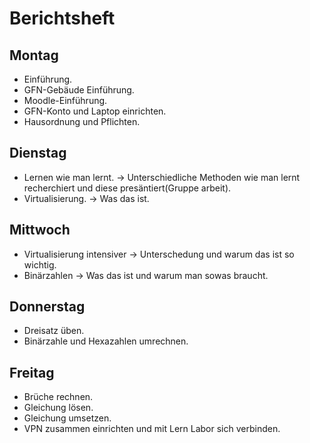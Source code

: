 # Berichtsheft


## Montag
- Einführung.
- GFN-Gebäude Einführung.
- Moodle-Einführung.
- GFN-Konto und Laptop einrichten.
- Hausordnung und Pflichten.

## Dienstag
- Lernen wie man lernt. 
-> Unterschiedliche Methoden wie man lernt recherchiert und diese presäntiert(Gruppe arbeit).
- Virtualisierung. 
-> Was das ist.

## Mittwoch
- Virtualisierung intensiver
-> Unterschedung und warum das ist so wichtig.
- Binärzahlen
-> Was das ist und warum man sowas braucht.

## Donnerstag
- Dreisatz üben.
- Binärzahle und Hexazahlen umrechnen.

## Freitag
- Brüche rechnen.
- Gleichung lösen.
- Gleichung umsetzen.
- VPN zusammen einrichten und mit Lern Labor sich verbinden.

